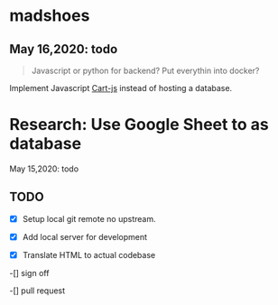 # madshoes

## May 16,2020: todo
> Javascript or python for backend?
> Put everythin into docker?




Implement Javascript [Cart-js](https://github.com/wojodesign/simplecart-js) instead of hosting a database.

# Research: Use Google Sheet to as database 




May 15,2020: todo

## TODO
-[x] Setup local git remote no upstream.

-[x] Add local server for development

-[X] Translate HTML to actual codebase

<!-- -[] find a hosting service -->

-[] sign off

-[] pull request
